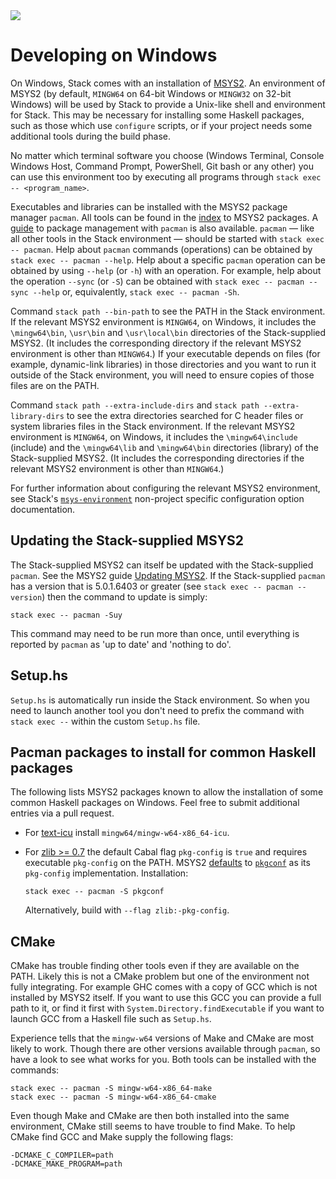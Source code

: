 <div class="hidden-warning"><a href="https://docs.haskellstack.org/"><img src="https://cdn.jsdelivr.net/gh/commercialhaskell/stack/doc/img/hidden-warning.svg"></a></div>

# Developing on Windows #

On Windows, Stack comes with an installation of [MSYS2](https://www.msys2.org/).
An environment of MSYS2 (by default, `MINGW64` on 64-bit Windows or `MINGW32` on
32-bit Windows) will be used by Stack to provide a Unix-like shell and
environment for Stack. This may be necessary for installing some Haskell
packages, such as those which use `configure` scripts, or if your project needs
some additional tools during the build phase.

No matter which terminal software you choose (Windows Terminal, Console Windows
Host, Command Prompt, PowerShell, Git bash or any other) you can use this
environment too by executing all programs through
`stack exec -- <program_name>`.

Executables and libraries can be installed with the MSYS2 package manager
`pacman`. All tools can be found in the [index](https://packages.msys2.org) to
MSYS2 packages. A [guide](https://www.msys2.org/docs/package-management/) to
package management with `pacman` is also available. `pacman` &mdash; like all
other tools in the Stack environment &mdash; should be started with
`stack exec -- pacman`. Help about `pacman` commands (operations) can be
obtained by `stack exec -- pacman --help`. Help about a specific `pacman`
operation can be obtained by using `--help` (or `-h`) with an operation. For
example, help about the operation `--sync` (or `-S`) can be obtained with
`stack exec -- pacman --sync --help` or, equivalently,
`stack exec -- pacman -Sh`.

Command `stack path --bin-path` to see the PATH in the Stack environment. If the
relevant MSYS2 environment is `MINGW64`, on Windows, it includes the
`\mingw64\bin`, `\usr\bin` and `\usr\local\bin` directories of the
Stack-supplied MSYS2. (It includes the corresponding directory if the relevant
MSYS2 environment is other than `MINGW64`.) If your executable depends on files
(for example, dynamic-link libraries) in those directories and you want to run
it outside of the Stack environment, you will need to ensure copies of those
files are on the PATH.

Command `stack path --extra-include-dirs` and `stack path --extra-library-dirs`
to see the extra directories searched for C header files or system libraries
files in the Stack environment. If the relevant MSYS2 environment is `MINGW64`,
on Windows, it includes the `\mingw64\include` (include) and the `\mingw64\lib`
and `\mingw64\bin` directories (library) of the Stack-supplied MSYS2. (It
includes the corresponding directories if the relevant MSYS2 environment is
other than `MINGW64`.)

For further information about configuring the relevant MSYS2 environment, see
Stack's [`msys-environment`](../configure/yaml/non-project.md#msys-environment)
non-project specific configuration option documentation.

## Updating the Stack-supplied MSYS2 ##

The Stack-supplied MSYS2 can itself be updated with the Stack-supplied `pacman`.
See the MSYS2 guide [Updating MSYS2](https://www.msys2.org/docs/updating/). If
the Stack-supplied `pacman` has a version that is 5.0.1.6403 or greater (see
`stack exec -- pacman --version`) then the command to update is simply:

    stack exec -- pacman -Suy

This command may need to be run more than once, until everything is reported by
`pacman` as 'up to date' and 'nothing to do'.

## Setup.hs ##

`Setup.hs` is automatically run inside the Stack environment. So when you need
to launch another tool you don't need to prefix the command with `stack exec --`
within the custom `Setup.hs` file.

## Pacman packages to install for common Haskell packages ##

The following lists MSYS2 packages known to allow the installation of some
common Haskell packages on Windows. Feel free to submit additional entries via a
pull request.

*   For [text-icu](https://hackage.haskell.org/package/text-icu) install
    `mingw64/mingw-w64-x86_64-icu`.

*   For [zlib >= 0.7](https://hackage.haskell.org/package/zlib) the default
    Cabal flag `pkg-config` is `true` and requires executable `pkg-config` on
    the PATH. MSYS2 [defaults](https://www.msys2.org/docs/pkgconfig/) to
    [`pkgconf`](https://packages.msys2.org/package/pkgconf?repo=msys&variant=x86_64)
    as its `pkg-config` implementation. Installation:

        stack exec -- pacman -S pkgconf

    Alternatively, build with `--flag zlib:-pkg-config`.

## CMake ##

CMake has trouble finding other tools even if they are available on the PATH.
Likely this is not a CMake problem but one of the environment not fully
integrating. For example GHC comes with a copy of GCC which is not installed by
MSYS2 itself. If you want to use this GCC you can provide a full path to it, or
find it first with `System.Directory.findExecutable` if you want to launch GCC
from a Haskell file such as `Setup.hs`.

Experience tells that the `mingw-w64` versions of Make and CMake are most
likely to work. Though there are other versions available through `pacman`, so
have a look to see what works for you. Both tools can be installed with the
commands:

    stack exec -- pacman -S mingw-w64-x86_64-make
    stack exec -- pacman -S mingw-w64-x86_64-cmake

Even though Make and CMake are then both installed into the same environment,
CMake still seems to have trouble to find Make. To help CMake find GCC and Make
supply the following flags:

    -DCMAKE_C_COMPILER=path
    -DCMAKE_MAKE_PROGRAM=path
